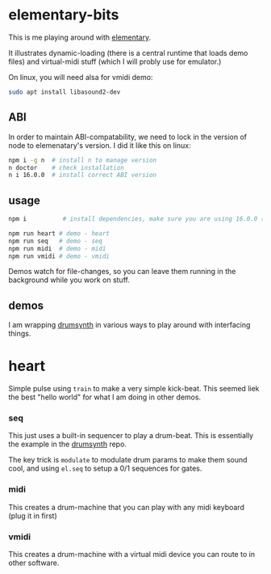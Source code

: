 # elementary-bits

This is me playing around with [elementary](https://github.com/nick-thompson/elementary).

It illustrates dynamic-loading (there is a central runtime that loads demo files) and virtual-midi stuff (which I will probly use for emulator.)

On linux, you will need alsa for vmidi demo:

```sh
sudo apt install libasound2-dev
```

## ABI


In order to maintain ABI-compatability, we need to lock in the version of node to elemenatary's version.
I did it like this on linux:

```sh
npm i -g n  # install n to manage version
n doctor    # check installation
n i 16.0.0  # install correct ABI version


```

## usage

```sh
npm i          # install dependencies, make sure you are using 16.0.0 (see ABI above)

npm run heart # demo - heart
npm run seq   # demo - seq
npm run midi  # demo - midi
npm run vmidi # demo - vmidi
```

Demos watch for file-changes, so you can leave them running in the background while you work on stuff.

## demos

I am wrapping [drumsynth](https://github.com/nick-thompson/drumsynth) in various ways to play around with interfacing things.


# heart

Simple pulse using `train` to make a very simple kick-beat. This seemed liek the best "hello world" for what I am doing in other demos.


### seq

This just uses a built-in sequencer to play a drum-beat. This is essentially the example in the [drumsynth](https://github.com/nick-thompson/drumsynth) repo.

The key trick is `modulate` to modulate drum params to make them sound cool, and using `el.seq` to setup a 0/1 sequences for gates.


### midi

This creates a drum-machine that you can play with any midi keyboard (plug it in first)


### vmidi

This creates a drum-machine with a virtual midi device you can route to in other software.
